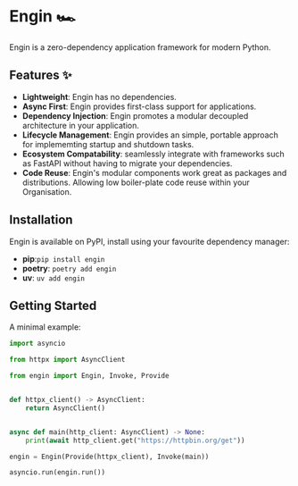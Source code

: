 # Engin 🏎️

Engin is a zero-dependency application framework for modern Python.

## Features ✨

- **Lightweight**: Engin has no dependencies.
- **Async First**: Engin provides first-class support for applications. 
- **Dependency Injection**: Engin promotes a modular decoupled architecture in your application.
- **Lifecycle Management**: Engin provides an simple, portable approach for implememting
  startup and shutdown tasks.
- **Ecosystem Compatability**: seamlessly integrate with frameworks such as FastAPI without
  having to migrate your dependencies.
- **Code Reuse**: Engin's modular components work great as packages and distributions. Allowing
  low boiler-plate code reuse within your Organisation.

## Installation

Engin is available on PyPI, install using your favourite dependency manager:

- **pip**:`pip install engin`
- **poetry**: `poetry add engin`
- **uv**: `uv add engin`

## Getting Started

A minimal example:

```python
import asyncio

from httpx import AsyncClient

from engin import Engin, Invoke, Provide


def httpx_client() -> AsyncClient:
    return AsyncClient()


async def main(http_client: AsyncClient) -> None:
    print(await http_client.get("https://httpbin.org/get"))

engin = Engin(Provide(httpx_client), Invoke(main))

asyncio.run(engin.run())
```

